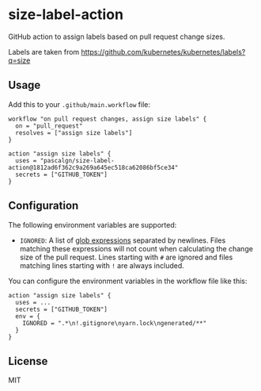 # size-label-action

GitHub action to assign labels based on pull request change sizes.

Labels are taken from https://github.com/kubernetes/kubernetes/labels?q=size

## Usage

Add this to your `.github/main.workflow` file:

```
workflow "on pull request changes, assign size labels" {
  on = "pull_request"
  resolves = ["assign size labels"]
}

action "assign size labels" {
  uses = "pascalgn/size-label-action@1812ad6f362c9a269a645ec518ca62086bf5ce34"
  secrets = ["GITHUB_TOKEN"]
}
```

## Configuration

The following environment variables are supported:

- `IGNORED`: A list of [glob expressions](http://man7.org/linux/man-pages/man7/glob.7.html)
  separated by newlines. Files matching these expressions will not count when
  calculating the change size of the pull request. Lines starting with `#` are
  ignored and files matching lines starting with `!` are always included.

You can configure the environment variables in the workflow file like this:

```
action "assign size labels" {
  uses = ...
  secrets = ["GITHUB_TOKEN"]
  env = {
    IGNORED = ".*\n!.gitignore\nyarn.lock\ngenerated/**"
  }
}
```

## License

MIT
